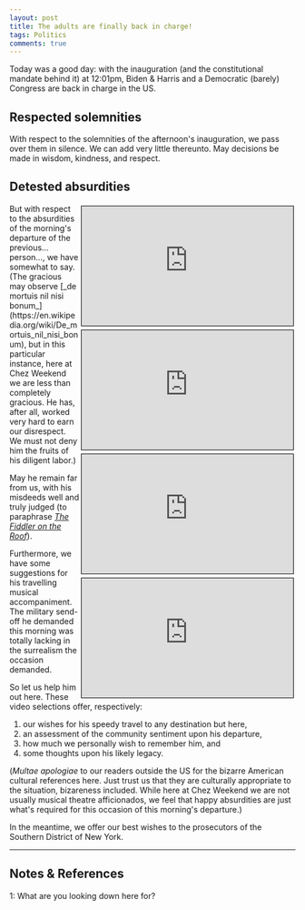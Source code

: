 ```yaml
---
layout: post
title: The adults are finally back in charge!
tags: Politics
comments: true
---
```


Today was a good day: with the inauguration (and the constitutional mandate behind it) at
12:01pm, Biden &amp; Harris and a Democratic (barely) Congress are back in charge in the US.  


## Respected solemnities  

With respect to the solemnities of the afternoon's inauguration, we pass over them in
silence.  We can add very little thereunto.  May decisions be made in wisdom, kindness,
and respect.  


## Detested absurdities  

<iframe width="373" height="210" src="https://www.youtube.com/embed/Q8Tiz6INF7I" allow="accelerometer; encrypted-media; gyroscope; picture-in-picture" allowfullscreen style="float: right; margin: 3px 3px 3px 3px; border: 1px solid #000000;"></iframe>
<iframe width="373" height="210" src="https://www.youtube.com/embed/kPIdRJlzERo" allow="accelerometer; encrypted-media; gyroscope; picture-in-picture" allowfullscreen style="float: right; margin: 3px 3px 3px 3px; border: 1px solid #000000;"></iframe>
<iframe width="373" height="210" src="https://www.youtube.com/embed/Zzu8ZxBHMWk" allow="accelerometer; encrypted-media; gyroscope; picture-in-picture" allowfullscreen style="float: right; margin: 3px 3px 3px 3px; border: 1px solid #000000;"></iframe>
<iframe width="373" height="210" src="https://www.youtube.com/embed/_TfcJ82FAhw" allow="accelerometer; encrypted-media; gyroscope; picture-in-picture" allowfullscreen style="float: right; margin: 3px 3px 3px 3px; border: 1px solid #000000;"></iframe>
But with respect to the absurdities of the morning's departure of the previous&hellip;
person&hellip;, we have somewhat to say.  (The gracious may observe 
[_de mortuis nil nisi bonum_](https://en.wikipedia.org/wiki/De_mortuis_nil_nisi_bonum),
but in this particular instance, here at Chez Weekend we are less than completely
gracious.  He has, after all, worked very hard to earn our disrespect.  We must not
deny him the fruits of his diligent labor.)  

May he remain far from us, with his misdeeds well and truly judged (to paraphrase
[_The Fiddler on the Roof_](https://www.moviequotedb.com/movies/fiddler-on-the-roof/quote_39604.html)).  

Furthermore, we have some suggestions for his travelling musical accompaniment.  The
military send-off he demanded this morning was totally lacking in the surrealism the
occasion demanded.  

So let us help him out here.  These video selections offer, respectively:  
1. our wishes for his speedy travel to any destination but here, 
2. an assessment of the community sentiment upon his departure, 
3. how much we personally wish to remember him, and 
4. some thoughts upon his likely legacy.  

(_Multae apologiae_ to our readers outside the US for the bizarre American cultural references
here.  Just trust us that they are culturally appropriate to the situation, bizareness
included.  While here at Chez Weekend we are not usually musical theatre afficionados, we feel
that happy absurdities are just what's required for this occasion of this morning's departure.)  

In the meantime, we offer our best wishes to the prosecutors of the Southern District of 
New York.  

---

## Notes &amp; References  

<!--
<sup id="fn1a">[[1]](#fn1)</sup>
<a id="fn1">1</a>: [↩](#fn1a)  
-->

<a id="fn1">1</a>: What are you looking down here for?  

